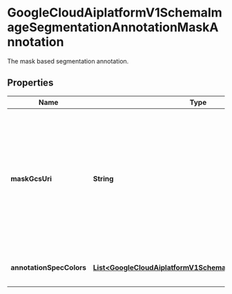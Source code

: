 

# GoogleCloudAiplatformV1SchemaImageSegmentationAnnotationMaskAnnotation

The mask based segmentation annotation.

## Properties

| Name | Type | Description | Notes |
|------------ | ------------- | ------------- | -------------|
|**maskGcsUri** | **String** | Google Cloud Storage URI that points to the mask image. The image must be in PNG format. It must have the same size as the DataItem&#39;s image. Each pixel in the image mask represents the AnnotationSpec which the pixel in the image DataItem belong to. Each color is mapped to one AnnotationSpec based on annotation_spec_colors. |  [optional] |
|**annotationSpecColors** | [**List&lt;GoogleCloudAiplatformV1SchemaAnnotationSpecColor&gt;**](GoogleCloudAiplatformV1SchemaAnnotationSpecColor.md) | The mapping between color and AnnotationSpec for this Annotation. |  [optional] |



